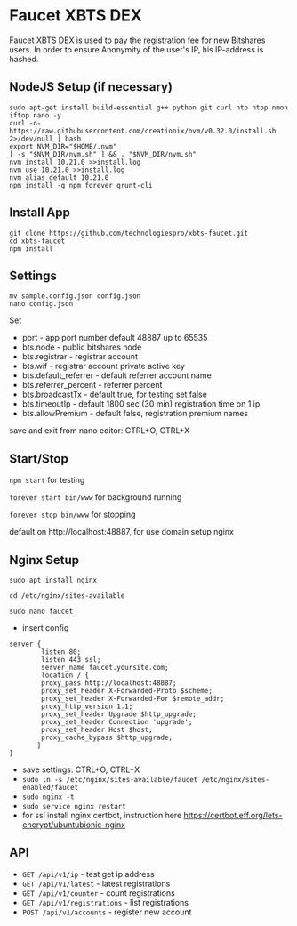 # Faucet XBTS DEX

Faucet XBTS DEX is used to pay the registration fee for new Bitshares users.
In order to ensure Anonymity of the user's IP, his IP-address is hashed.

## NodeJS Setup (if necessary)

```
sudo apt-get install build-essential g++ python git curl ntp htop nmon iftop nano -y
curl -o- https://raw.githubusercontent.com/creationix/nvm/v0.32.0/install.sh 2>/dev/null | bash
export NVM_DIR="$HOME/.nvm"
[ -s "$NVM_DIR/nvm.sh" ] && . "$NVM_DIR/nvm.sh"
nvm install 10.21.0 >>install.log
nvm use 10.21.0 >>install.log
nvm alias default 10.21.0
npm install -g npm forever grunt-cli
```

## Install App
```
git clone https://github.com/technologiespro/xbts-faucet.git
cd xbts-faucet
npm install
```

## Settings
```
mv sample.config.json config.json
nano config.json
```

Set

- port - app port number default 48887 up to 65535
- bts.node - public bitshares node
- bts.registrar - registrar account
- bts.wif - registrar account private active key
- bts.default_referrer - default referrer account name
- bts.referrer_percent - referrer percent
- bts.broadcastTx - default true, for testing set false
- bts.timeoutIp - default 1800 sec (30 min) registration time on 1 ip
- bts.allowPremium - default false, registration premium names

save and exit from nano editor: CTRL+O, CTRL+X

## Start/Stop

`npm start` for testing

`forever start bin/www` for background running

`forever stop bin/www` for stopping

default on http://localhost:48887, for use domain setup nginx

## Nginx Setup

`sudo apt install nginx`

`cd /etc/nginx/sites-available`

`sudo nano faucet`

- insert config

```
server {
        listen 80;
        listen 443 ssl;
        server_name faucet.yoursite.com;
        location / {
        proxy_pass http://localhost:48887;
        proxy_set_header X-Forwarded-Proto $scheme;
        proxy_set_header X-Forwarded-For $remote_addr;
        proxy_http_version 1.1;
        proxy_set_header Upgrade $http_upgrade;
        proxy_set_header Connection 'upgrade';
        proxy_set_header Host $host;
        proxy_cache_bypass $http_upgrade;
       }
}

```

- save settings: CTRL+O, CTRL+X
- `sudo ln -s /etc/nginx/sites-available/faucet /etc/nginx/sites-enabled/faucet`
- `sudo nginx -t`
- `sudo service nginx restart`
- for ssl install nginx certbot, instruction here https://certbot.eff.org/lets-encrypt/ubuntubionic-nginx

## API

- `GET /api/v1/ip` - test get ip address
- `GET /api/v1/latest` - latest registrations
- `GET /api/v1/counter` - count registrations
- `GET /api/v1/registrations` - list registrations
- `POST /api/v1/accounts` - register new account
